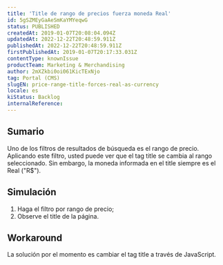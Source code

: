 ```yaml
---
title: 'Title de rango de precios fuerza moneda Real'
id: 5gSZMEyGaAeSmKaYMYeqwG
status: PUBLISHED
createdAt: 2019-01-07T20:08:04.094Z
updatedAt: 2022-12-22T20:48:59.911Z
publishedAt: 2022-12-22T20:48:59.911Z
firstPublishedAt: 2019-01-07T20:17:33.031Z
contentType: knownIssue
productTeam: Marketing & Merchandising
author: 2mXZkbi0oi061KicTExNjo
tag: Portal (CMS)
slugEN: price-range-title-forces-real-as-currency
locale: es
kiStatus: Backlog
internalReference: 
---
```


## Sumario

Uno de los filtros de resultados de búsqueda es el rango de precio. Aplicando este filtro, usted puede ver que el tag title se cambia al rango seleccionado. Sin embargo, la moneda informada en el title siempre es el Real ("R$").

## Simulación

1. Haga el filtro por rango de precio;
2. Observe el title de la página.

## Workaround

La solución por el momento es cambiar el tag title a través de JavaScript.

